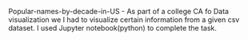 Popular-names-by-decade-in-US - As part of a college CA fo Data visualization we I had to visualize certain information from a given csv dataset. I used Jupyter notebook(python) to complete the task.
